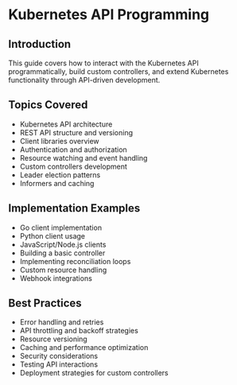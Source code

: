 # Kubernetes API Programming

## Introduction
This guide covers how to interact with the Kubernetes API programmatically, build custom controllers, and extend Kubernetes functionality through API-driven development.

## Topics Covered
- Kubernetes API architecture
- REST API structure and versioning
- Client libraries overview
- Authentication and authorization
- Resource watching and event handling
- Custom controllers development
- Leader election patterns
- Informers and caching

## Implementation Examples
- Go client implementation
- Python client usage
- JavaScript/Node.js clients
- Building a basic controller
- Implementing reconciliation loops
- Custom resource handling
- Webhook integrations

## Best Practices
- Error handling and retries
- API throttling and backoff strategies
- Resource versioning
- Caching and performance optimization
- Security considerations
- Testing API interactions
- Deployment strategies for custom controllers